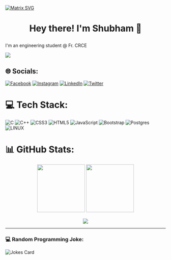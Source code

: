  [![Matrix SVG](https://raw.githubusercontent.com/rodrigograca31/rodrigograca31/master/matrix.svg)](https://www.youtube.com/watch?v=SDkAGkd4NLc) 

<h1><p align="center">Hey there! I'm Shubham 👋</p></h1>
  
I'm an engineering student @ Fr. CRCE
  
[![](https://visitcount.itsvg.in/api?id=shubhamgawri&icon=1&color=3)](https://visitcount.itsvg.in)

## 🌐 Socials:
[![Facebook](https://img.shields.io/badge/Facebook-%231877F2.svg?logo=Facebook&logoColor=white)](https://facebook.com/Shubhamsg09) [![Instagram](https://img.shields.io/badge/Instagram-%23E4405F.svg?logo=Instagram&logoColor=white)](https://instagram.com/shubham.gawri) [![LinkedIn](https://img.shields.io/badge/LinkedIn-%230077B5.svg?logo=linkedin&logoColor=white)](https://linkedin.com/in/shubham-gawri) [![Twitter](https://img.shields.io/badge/Twitter-%231DA1F2.svg?logo=Twitter&logoColor=white)](https://twitter.com/ShubhamGawri) 

# 💻 Tech Stack:
![C](https://img.shields.io/badge/c-%2300599C.svg?style=for-the-badge&logo=c&logoColor=white) ![C++](https://img.shields.io/badge/c++-%2300599C.svg?style=for-the-badge&logo=c%2B%2B&logoColor=white) ![CSS3](https://img.shields.io/badge/css3-%231572B6.svg?style=for-the-badge&logo=css3&logoColor=white) ![HTML5](https://img.shields.io/badge/html5-%23E34F26.svg?style=for-the-badge&logo=html5&logoColor=white) ![JavaScript](https://img.shields.io/badge/javascript-%23323330.svg?style=for-the-badge&logo=javascript&logoColor=%23F7DF1E) ![Bootstrap](https://img.shields.io/badge/bootstrap-%23563D7C.svg?style=for-the-badge&logo=bootstrap&logoColor=white) ![Postgres](https://img.shields.io/badge/postgres-%23316192.svg?style=for-the-badge&logo=postgresql&logoColor=white) ![LINUX](https://img.shields.io/badge/Linux-FCC624?style=for-the-badge&logo=linux&logoColor=black)
# 📊 GitHub Stats:
<div align="center">
<img height="150em" src="https://github-readme-stats.vercel.app/api?username=shubhamgawri&theme=chartreuse-dark&hide_border=false&include_all_commits=true&count_private=true">
<img height="150em" src="https://github-readme-streak-stats.herokuapp.com/?user=shubhamgawri&theme=chartreuse-dark&hide_border=false">
</div>
<br/>
<div align="center">
<img src="https://github-readme-stats.vercel.app/api/top-langs/?username=shubhamgawri&theme=chartreuse-dark&hide_border=false&include_all_commits=true&count_private=true&layout=compact" />
</div>

---

### 💻 Random Programming Joke:
![Jokes Card](https://readme-jokes.vercel.app/api)

